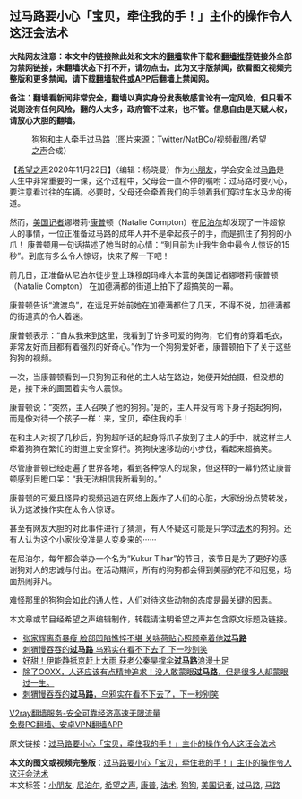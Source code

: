  <h2>过马路要小心「宝贝，牵住我的手！」主仆的操作令人这汪会法术</h2> <p class="notice"><b>大陆网友注意：本文中的链接除此处和文末的<a href="https://github.com/bannedbook/fanqiang" >翻墙</a>软件下载和<a href="https://github.com/killgcd/justmysocks/blob/master/README.md">翻墙推荐</a>链接外全部为禁网链接，未翻墙状态下打不开，请勿点击。此为文字版禁闻，欲看图文视频完整版和更多禁闻，请下载<a href="https://github.com/bannedbook/fanqiang">翻墙软件或APP</a>后翻墙上禁闻网。</p><p>备注：翻墙看新闻非常安全，翻墙以真实身份发表敏感言论有一定风险，但只看不说则没有任何风险，翻的人太多，政府管不过来，也不管。信息自由是天赋人权，请放心大胆的翻墙。</b></p>  <div class="entry"> <figure><figcaption><a href="https://www.bannedbook.org/bnews/tag/%e7%8b%97%e7%8b%97/" class="st_tag internal_tag" rel="tag" title="标签 狗狗 下的日志">狗狗</a>和主人牵手<a href="https://www.bannedbook.org/bnews/tag/%E8%BF%87%E9%A9%AC%E8%B7%AF/" class="st_tag internal_tag" rel="tag" title="标签 过马路 下的日志">过马路</a>（图片来源：Twitter/NatBCo/视频截图/<a href="https://www.bannedbook.org/bnews/tag/%e5%b8%8c%e6%9c%9b%e4%b9%8b%e5%a3%b0/" class="st_tag internal_tag" rel="tag" title="标签 希望之声 下的日志">希望之声</a>合成）</figcaption></figure> <p>【<span class='wp_keywordlink_affiliate'><a href="https://www.soundofhope.org" title="希望之声" target="_blank">希望之声</a></span>2020年11月22日】（编辑：杨晓曼）作为<a href="https://www.bannedbook.org/bnews/tag/%E5%B0%8F%E6%9C%8B%E5%8F%8B/" class="st_tag internal_tag" rel="tag" title="标签 小朋友 下的日志">小朋友</a>，学会安全过<a href="https://www.bannedbook.org/bnews/tag/%E9%A9%AC%E8%B7%AF/" class="st_tag internal_tag" rel="tag" title="标签 马路 下的日志">马路</a>是人生中非常重要的一课，这个过程中，父母会一直不停的嘱咐：过马路时要小心，要注意看过往的车辆。必要时，父母还会牵着我们的手领着我们穿过车水马龙的街道。</p> <p>然而，<a href="https://www.bannedbook.org/bnews/tag/%E7%BE%8E%E5%9B%BD%E8%AE%B0%E8%80%85/" class="st_tag internal_tag" rel="tag" title="标签 美国记者 下的日志">美国记者</a>娜塔莉·<a href="https://www.bannedbook.org/bnews/tag/%E5%BA%B7%E6%99%AE/" class="st_tag internal_tag" rel="tag" title="标签 康普 下的日志">康普</a>顿（Natalie Compton）在<a href="https://www.bannedbook.org/bnews/tag/%e5%b0%bc%e6%b3%8a%e5%b0%94/" class="st_tag internal_tag" rel="tag" title="标签 尼泊尔 下的日志">尼泊尔</a>却发现了一件超惊人的事情，一位正准备过马路的成年人并不是牵起孩子的手，而是抓住了狗狗的小爪！ 康普顿用一句话描述了她当时的心情：“到目前为止我生命中最令人惊讶的15秒”。到底有多么令人惊讶，快来了解一下吧！</p> <p>前几日，正准备从尼泊尔徒步登上珠穆朗玛峰大本营的美国记者娜塔莉·康普顿（Natalie Compton） 在加德满都的街道上拍下了超搞笑的一幕。</p> <p></p>  <p>康普顿告诉“渡渡鸟”，在远足开始前她在加德满都住了几天，不得不说，加德满都的街道真的令人着迷。</p> <p>康普顿表示：“自从我来到这里，我看到了许多可爱的狗狗，它们有的穿着毛衣，非常友好而且都有着强烈的好奇心。”作为一个狗狗爱好者，康普顿拍下了关于这些狗狗的视频。</p> <p>一次，当康普顿看到一只狗狗正和他的主人站在路边，她便开始拍摄，但没想的是，接下来的画面着实令人震惊。</p> <p>康普顿说：“突然，主人召唤了他的狗狗。”是的，主人并没有弯下身子抱起狗狗，而是像对待一个孩子一样：来，宝贝，牵住我的手！</p>  <p>在和主人对视了几秒后，狗狗超听话的起身将爪子放到了主人的手中，就这样主人牵着狗狗在繁忙的街道上安全穿行。狗狗快速移动的小步伐，看起来超搞笑。</p> <p></p> <p>尽管康普顿已经走遍了世界各地，看到各种惊人的现象，但这样的一幕仍然让康普顿感到目瞪口呆：“我无法相信我所看到的。”</p> <p>康普顿的可爱且怪异的视频迅速在网络上轰炸了人们的心脏，大家纷纷点赞转发，认为这波操作实在太令人惊讶。</p>  <p>甚至有网友大胆的对此事件进行了猜测，有人怀疑这可能是只学过<a href="https://www.bannedbook.org/bnews/tag/%E6%B3%95%E6%9C%AF/" class="st_tag internal_tag" rel="tag" title="标签 法术 下的日志">法术</a>的狗狗。还有人认为这个小家伙没准是人变身来的······</p> <p>在尼泊尔，每年都会举办一个名为“Kukur Tihar”的节日，该节日是为了更好的感谢狗对人的忠诚与付出。在活动期间，所有的狗狗都会得到美丽的花环和冠冕，场面热闹非凡。</p> <p>难怪那里的狗狗会如此的通人性，人们对待这些动物的态度是最关键的因素。</p> <p>本文章或节目经希望之声编辑制作，转载请注明希望之声并包含原文标题及链接。</p>  <ul class='op-related-articles' title='相关阅读'> <li><a href='https://www.bannedbook.org/bnews/yule/20201001/1406015.html' target='_blank'>张家辉离奇暴瘦 脸部凹陷憔悴不堪 关咏荷贴心照顾牵着他<b>过马路</b></a></li> <li><a href='https://www.bannedbook.org/bnews/funmedia/20200914/1395972.html' target='_blank'>刺猬慢吞吞的<b>过马路</b> 乌鸦实在看不下去了 下一秒别笑</a></li> <li><a href='https://www.bannedbook.org/bnews/yule/20200819/1382220.html' target='_blank'>好甜！伊能静抵京赶上大雨 获老公秦昊撑伞<b>过马路</b>浪漫十足</a></li> <li><a href='https://www.bannedbook.org/bnews/bannedvideo/20200726/1366633.html' target='_blank'>除了OOXX，人还应该有点精神追求！没人敢蒙眼<b>过马路</b>，但是很多人却蒙眼过一生。</a></li> <li><a href='https://www.bannedbook.org/bnews/funmedia/20200718/1362679.html' target='_blank'>刺猬慢吞吞的<b>过马路</b>，乌鸦实在看不下去了，下一秒别笑</a></li> </ul> <p class="texttj"> <a href="https://www.bannedbook.org/forum23/topic22702.html" target="_blank">V2ray翻墙服务-安全可靠经济高速无限流量</a><br/> <a href="https://github.com/bannedbook/fanqiang/wiki/%E7%A6%81%E9%97%BB%E7%BD%91%E5%AE%89%E5%8D%93%E7%BF%BB%E5%A2%99%E6%96%B0%E9%97%BBAPP" target="_blank">免费PC翻墙、安卓VPN翻墙APP</a></p><p>原文链接：<a class="src_link"  href="https://www.soundofhope.org/post/277786" target="_blank">过马路要小心「宝贝，牵住我的手！」主仆的操作令人这汪会法术</a></p><a name='sharetosocial'></a>       <div><b>本文的图文或视频完整版</b>：<a href='https://www.bannedbook.org/bnews/comments/20201123/1435641.html'>过马路要小心「宝贝，牵住我的手！」主仆的操作令人这汪会法术</a></div>  </div><!--END ENTRY--> <div class="postfooter"> <div>本文标签：<a href="https://www.bannedbook.org/bnews/tag/%E5%B0%8F%E6%9C%8B%E5%8F%8B/" rel="tag">小朋友</a>, <a href="https://www.bannedbook.org/bnews/tag/%e5%b0%bc%e6%b3%8a%e5%b0%94/" rel="tag">尼泊尔</a>, <a href="https://www.bannedbook.org/bnews/tag/%e5%b8%8c%e6%9c%9b%e4%b9%8b%e5%a3%b0/" rel="tag">希望之声</a>, <a href="https://www.bannedbook.org/bnews/tag/%E5%BA%B7%E6%99%AE/" rel="tag">康普</a>, <a href="https://www.bannedbook.org/bnews/tag/%E6%B3%95%E6%9C%AF/" rel="tag">法术</a>, <a href="https://www.bannedbook.org/bnews/tag/%e7%8b%97%e7%8b%97/" rel="tag">狗狗</a>, <a href="https://www.bannedbook.org/bnews/tag/%E7%BE%8E%E5%9B%BD%E8%AE%B0%E8%80%85/" rel="tag">美国记者</a>, <a href="https://www.bannedbook.org/bnews/tag/%E8%BF%87%E9%A9%AC%E8%B7%AF/" rel="tag">过马路</a>, <a href="https://www.bannedbook.org/bnews/tag/%E9%A9%AC%E8%B7%AF/" rel="tag">马路</a></div>  </div><!--END POSTFOOTER--> 